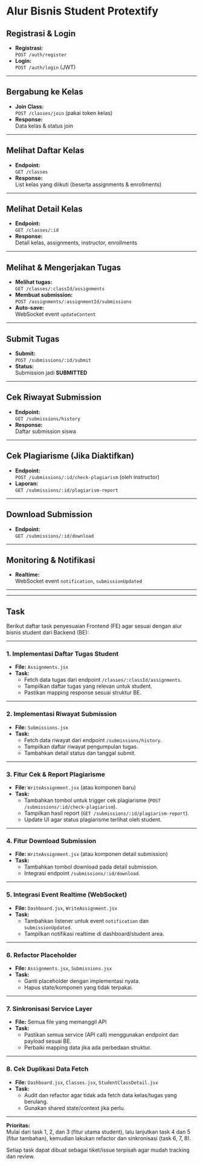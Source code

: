 # Alur Bisnis Student Protextify

## Registrasi & Login

- **Registrasi:**  
   `POST /auth/register`
- **Login:**  
   `POST /auth/login` (JWT)

---

## Bergabung ke Kelas

- **Join Class:**  
   `POST /classes/join` (pakai token kelas)
- **Response:**  
   Data kelas & status join

---

## Melihat Daftar Kelas

- **Endpoint:**  
   `GET /classes`
- **Response:**  
   List kelas yang diikuti (beserta assignments & enrollments)

---

## Melihat Detail Kelas

- **Endpoint:**  
   `GET /classes/:id`
- **Response:**  
   Detail kelas, assignments, instructor, enrollments

---

## Melihat & Mengerjakan Tugas

- **Melihat tugas:**  
   `GET /classes/:classId/assignments`
- **Membuat submission:**  
   `POST /assignments/:assignmentId/submissions`
- **Auto-save:**  
   WebSocket event `updateContent`

---

## Submit Tugas

- **Submit:**  
   `POST /submissions/:id/submit`
- **Status:**  
   Submission jadi **SUBMITTED**

---

## Cek Riwayat Submission

- **Endpoint:**  
   `GET /submissions/history`
- **Response:**  
   Daftar submission siswa

---

## Cek Plagiarisme (Jika Diaktifkan)

- **Endpoint:**  
   `POST /submissions/:id/check-plagiarism` (oleh instructor)
- **Laporan:**  
   `GET /submissions/:id/plagiarism-report`

---

## Download Submission

- **Endpoint:**  
   `GET /submissions/:id/download`

---

## Monitoring & Notifikasi

- **Realtime:**  
   WebSocket event `notification`, `submissionUpdated`

---

---

## Task

Berikut daftar task penyesuaian Frontend (FE) agar sesuai dengan alur bisnis student dari Backend (BE):

---

### 1. **Implementasi Daftar Tugas Student**

- **File:** `Assignments.jsx`
- **Task:**
  - Fetch data tugas dari endpoint `/classes/:classId/assignments`.
  - Tampilkan daftar tugas yang relevan untuk student.
  - Pastikan mapping response sesuai struktur BE.

---

### 2. **Implementasi Riwayat Submission**

- **File:** `Submissions.jsx`
- **Task:**
  - Fetch data riwayat dari endpoint `/submissions/history`.
  - Tampilkan daftar riwayat pengumpulan tugas.
  - Tambahkan detail status dan tanggal submit.

---

### 3. **Fitur Cek & Report Plagiarisme**

- **File:** `WriteAssignment.jsx` (atau komponen baru)
- **Task:**
  - Tambahkan tombol untuk trigger cek plagiarisme (`POST /submissions/:id/check-plagiarism`).
  - Tampilkan hasil report (`GET /submissions/:id/plagiarism-report`).
  - Update UI agar status plagiarisme terlihat oleh student.

---

### 4. **Fitur Download Submission**

- **File:** `WriteAssignment.jsx` (atau komponen detail submission)
- **Task:**
  - Tambahkan tombol download pada detail submission.
  - Integrasi endpoint `/submissions/:id/download`.

---

### 5. **Integrasi Event Realtime (WebSocket)**

- **File:** `Dashboard.jsx`, `WriteAssignment.jsx`
- **Task:**
  - Tambahkan listener untuk event `notification` dan `submissionUpdated`.
  - Tampilkan notifikasi realtime di dashboard/student area.

---

### 6. **Refactor Placeholder**

- **File:** `Assignments.jsx`, `Submissions.jsx`
- **Task:**
  - Ganti placeholder dengan implementasi nyata.
  - Hapus state/komponen yang tidak terpakai.

---

### 7. **Sinkronisasi Service Layer**

- **File:** Semua file yang memanggil API
- **Task:**
  - Pastikan semua service (API call) menggunakan endpoint dan payload sesuai BE.
  - Perbaiki mapping data jika ada perbedaan struktur.

---

### 8. **Cek Duplikasi Data Fetch**

- **File:** `Dashboard.jsx`, `Classes.jsx`, `StudentClassDetail.jsx`
- **Task:**
  - Audit dan refactor agar tidak ada fetch data kelas/tugas yang berulang.
  - Gunakan shared state/context jika perlu.

---

**Prioritas:**  
Mulai dari task 1, 2, dan 3 (fitur utama student), lalu lanjutkan task 4 dan 5 (fitur tambahan), kemudian lakukan refactor dan sinkronisasi (task 6, 7, 8).

Setiap task dapat dibuat sebagai tiket/issue terpisah agar mudah tracking dan review.
